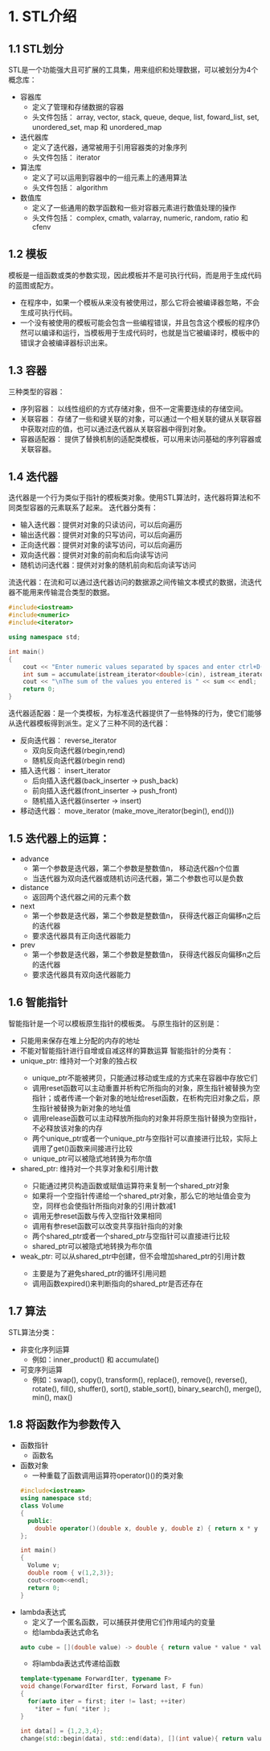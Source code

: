 # 1. STL介绍
## 1.1 STL划分
STL是一个功能强大且可扩展的工具集，用来组织和处理数据，可以被划分为4个概念库：
- 容器库
  - 定义了管理和存储数据的容器
  - 头文件包括： array, vector, stack, queue, deque, list, foward_list, set, unordered_set, map 和 unordered_map
- 迭代器库
  - 定义了迭代器，通常被用于引用容器类的对象序列
  - 头文件包括： iterator
- 算法库
  - 定义了可以运用到容器中的一组元素上的通用算法
  - 头文件包括： algorithm
- 数值库
  - 定义了一些通用的数学函数和一些对容器元素进行数值处理的操作
  - 头文件包括： complex, cmath, valarray, numeric, random, ratio 和 cfenv
  
## 1.2 模板
模板是一组函数或类的参数实现，因此模板并不是可执行代码，而是用于生成代码的蓝图或配方。
- 在程序中，如果一个模板从来没有被使用过，那么它将会被编译器忽略，不会生成可执行代码。
- 一个没有被使用的模板可能会包含一些编程错误，并且包含这个模板的程序仍然可以编译和运行，当模板用于生成代码时，也就是当它被编译时，模板中的错误才会被编译器标识出来。

## 1.3 容器
三种类型的容器：
- 序列容器： 以线性组织的方式存储对象，但不一定需要连续的存储空间。
- 关联容器： 存储了一些和键关联的对象，可以通过一个相关联的键从关联容器中获取对应的值，也可以通过迭代器从关联容器中得到对象。
- 容器适配器： 提供了替换机制的适配类模板，可以用来访问基础的序列容器或关联容器。

## 1.4 迭代器
迭代器是一个行为类似于指针的模板类对象。使用STL算法时，迭代器将算法和不同类型容器的元素联系了起来。
迭代器分类有：
- 输入迭代器：提供对对象的只读访问，可以后向遍历
- 输出迭代器：提供对对象的只写访问，可以后向遍历
- 正向迭代器：提供对对象的读写访问，可以后向遍历
- 双向迭代器：提供对对象的前向和后向读写访问
- 随机访问迭代器：提供对对象的随机前向和后向读写访问

流迭代器：在流和可以通过迭代器访问的数据源之间传输文本模式的数据，流迭代器不能用来传输混合类型的数据。
```c++
#include<iostream>
#include<numeric>
#include<iterator>

using namespace std;

int main()
{
    cout << "Enter numeric values separated by spaces and enter ctrl+D(linux) / ctrl+Z(windows) to end:" << endl;
    int sum = accumulate(istream_iterator<double>(cin), istream_iterator<double>(), 0.0);
    cout << "\nThe sum of the values you entered is " << sum << endl;
    return 0;
}
```
迭代器适配器：是一个类模板，为标准迭代器提供了一些特殊的行为，使它们能够从迭代器模板得到派生。定义了三种不同的迭代器：
- 反向迭代器： reverse_iterator
  - 双向反向迭代器(rbegin,rend)
  - 随机反向迭代器(rbegin rend)
- 插入迭代器： insert_iterator
  - 后向插入迭代器(back_inserter -> push_back)
  - 前向插入迭代器(front_inserter -> push_front)
  - 随机插入迭代器(inserter -> insert)
- 移动迭代器： move_iterator (make_move_iterator(begin(), end()))

## 1.5 迭代器上的运算：
- advance
  - 第一个参数是迭代器，第二个参数是整数值n， 移动迭代器n个位置
  - 当迭代器为双向迭代器或随机访问迭代器，第二个参数也可以是负数
- distance
  - 返回两个迭代器之间的元素个数
- next
  - 第一个参数是迭代器，第二个参数是整数值n， 获得迭代器正向偏移n之后的迭代器
  - 要求迭代器具有正向迭代器能力
- prev
  - 第一个参数是迭代器，第二个参数是整数值n， 获得迭代器反向偏移n之后的迭代器
  - 要求迭代器具有双向迭代器能力

## 1.6 智能指针
智能指针是一个可以模板原生指针的模板类。
与原生指针的区别是：
- 只能用来保存在堆上分配的内存的地址
- 不能对智能指针进行自增或自减这样的算数运算
智能指针的分类有：
- unique_ptr<T>: 维持对一个对象的独占权
  - unique_ptr<T>不能被拷贝，只能通过移动或生成的方式来在容器中存放它们
  - 调用reset函数可以主动重置并析构它所指向的对象，原生指针被替换为空指针；或者传递一个新对象的地址给reset函数，在析构完旧对象之后，原生指针被替换为新对象的地址值
  - 调用release函数可以主动释放所指向的对象并将原生指针替换为空指针，不必释放该对象的内存
  - 两个unique_ptr<T>或者一个unique_ptr<T>与空指针可以直接进行比较，实际上调用了get()函数来间接进行比较
  - unique_ptr<T>可以被隐式地转换为布尔值
- shared_ptr<T>: 维持对一个共享对象和引用计数
  - 只能通过拷贝构造函数或赋值运算符来复制一个shared_ptr<T>对象
  - 如果将一个空指针传递给一个shared_ptr<T>对象，那么它的地址值会变为空，同样也会使指针所指向对象的引用计数减1
  - 调用无参reset函数与传入空指针效果相同
  - 调用有参reset函数可以改变共享指针指向的对象
  - 两个shared_ptr<T>或者一个shared_ptr<T>与空指针可以直接进行比较
  - shared_ptr<T>可以被隐式地转换为布尔值
- weak_ptr<T>: 可以从shared_ptr<T>中创建，但不会增加shared_ptr<T>的引用计数
  - 主要是为了避免shared_ptr<T>的循环引用问题
  - 调用函数expired()来判断指向的shared_ptr<T>是否还存在

## 1.7 算法
STL算法分类：
- 非变化序列运算
  - 例如：inner_product() 和 accumulate()
- 可变序列运算
  - 例如：swap(), copy(), transform(), replace(), remove(), reverse(), rotate(), fill(), shuffer(), sort(), stable_sort(), binary_search(), merge(), min(), max()

## 1.8 将函数作为参数传入
- 函数指针
  - 函数名
- 函数对象
  - 一种重载了函数调用运算符operator()()的类对象
  ```c++
  #include<iostream>
  using namespace std;
  class Volume
  {
    public:
      double operator()(double x, double y, double z) { return x * y * z;}
  };
  
  int main()
  {
    Volume v;
    double room { v(1,2,3)};
    cout<<room<<endl;
    return 0;
  }
  ```
- lambda表达式
  - 定义了一个匿名函数，可以捕获并使用它们作用域内的变量
  - 给lambda表达式命名
  ```c++
  auto cube = [](double value) -> double { return value * value * value;};
  ```
  - 将lambda表达式传递给函数
  ```c++
  template<typename ForwardIter, typename F>
  void change(ForwardIter first, Forward last, F fun)
  {
    for(auto iter = first; iter != last; ++iter)
      *iter = fun( *iter );
  }

  int data[] = {1,2,3,4};
  change(std::begin(data), std::end(data), [](int value){ return value*value; });
  ```
